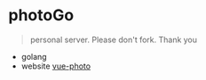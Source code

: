 # photoGo

> personal server. Please don't fork. Thank you

- golang
- website [vue-photo](https://github.com/kanrin/vue-photo)